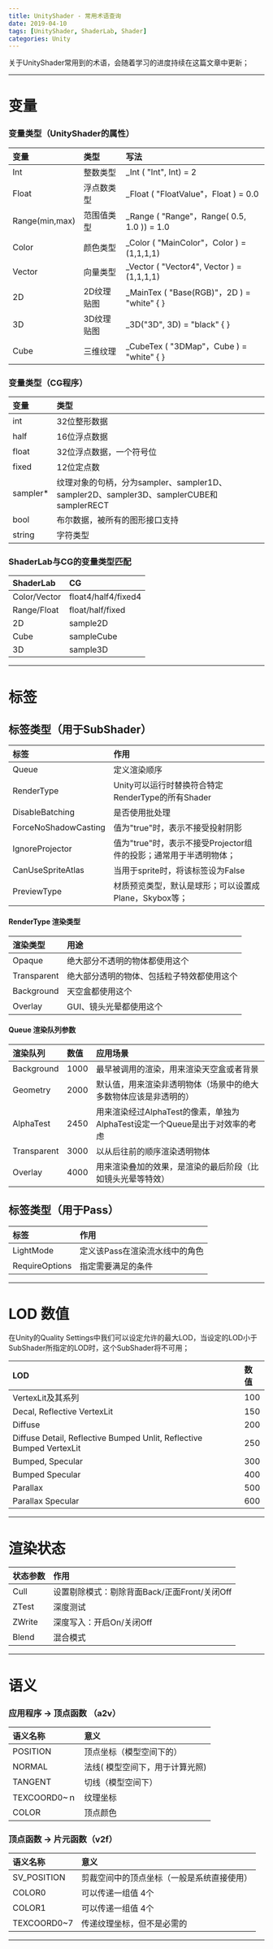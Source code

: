 ```yaml
---
title: UnityShader - 常用术语查询
date: 2019-04-10
tags: [UnityShader, ShaderLab, Shader]
categories: Unity
---
```


关于UnityShader常用到的术语，会随着学习的进度持续在这篇文章中更新；

---

# 变量
### 变量类型（UnityShader的属性）
| 变量  | 类型  | 写法  |
| :------------ | :------------ | :------------ |
| Int   |  整数类型 | \_Int ( "Int", Int) = 2  |
| Float   | 浮点数类型  | \_Float ( "FloatValue"，Float ) = 0.0  |
|  Range(min,max) |  范围值类型  | \_Range ( "Range"，Range( 0.5, 1.0 )) = 1.0  |
| Color  | 颜色类型  | \_Color ( "MainColor"，Color ) = (1,1,1,1)  |
| Vector  | 向量类型    | \_Vector ( "Vector4", Vector ) = (1,1,1,1)  |
|  2D  | 2D纹理贴图  | \_MainTex ( "Base(RGB)"，2D ) = "white" { }   |
| 3D     | 3D纹理贴图  | \_3D("3D", 3D) = "black" { }  |
| Cube   | 三维纹理  | \_CubeTex ( "3DMap"，Cube ) = "white" { }  |

### 变量类型（CG程序）
| 变量  | 类型  |
| :------------ | :------------ |
| int    | 32位整形数据  |
| half  | 16位浮点数据  |
| float  | 32位浮点数据，一个符号位  |
| fixed   | 12位定点数  |
| sampler\*  | 纹理对象的句柄，分为sampler、sampler1D、sampler2D、sampler3D、samplerCUBE和samplerRECT  |
| bool  | 布尔数据，被所有的图形接口支持 |
| string  | 字符类型  |

### ShaderLab与CG的变量类型匹配
| ShaderLab  | CG  |
| :------------ | :------------ |
| Color/Vector  |  float4/half4/fixed4 |
| Range/Float   | float/half/fixed  |
| 2D  | sample2D  |
| Cube  | sampleCube  |
| 3D  | sample3D  |

---
# 标签
## 标签类型（用于SubShader）
| 标签  | 作用  |
| :------------ | :------------ |
| Queue  | 定义渲染顺序  |
| RenderType   | Unity可以运行时替换符合特定RenderType的所有Shader  |
| DisableBatching   | 是否使用批处理  |
| ForceNoShadowCasting  | 值为"true"时，表示不接受投射阴影  |
| IgnoreProjector   | 值为"true"时，表示不接受Projector组件的投影；通常用于半透明物体；  |
| CanUseSpriteAtlas  | 当用于sprite时，将该标签设为False  |
| PreviewType  | 材质预览类型，默认是球形；可以设置成Plane，Skybox等；  |

#### RenderType 渲染类型
| 渲染类型  |  用途 |
| :------------ | :------------ |
|Opaque   | 绝大部分不透明的物体都使用这个  |
|  Transparent  | 绝大部分透明的物体、包括粒子特效都使用这个  |
| Background   | 天空盒都使用这个  |
| Overlay   | GUI、镜头光晕都使用这个  |

#### Queue 渲染队列参数
| 渲染队列  | 数值  | 应用场景  |
| :------------ | :------------ | :------------ |
| Background  | 1000  | 最早被调用的渲染，用来渲染天空盒或者背景  |
| Geometry   | 2000  | 默认值，用来渲染非透明物体（场景中的绝大多数物体应该是非透明的） |
| AlphaTest  | 2450  | 用来渲染经过AlphaTest的像素，单独为AlphaTest设定一个Queue是出于对效率的考虑  |
| Transparent  |  3000 | 以从后往前的顺序渲染透明物体  |
| Overlay  | 4000  |  用来渲染叠加的效果，是渲染的最后阶段（比如镜头光晕等特效） |

## 标签类型（用于Pass）
| 标签  |  作用 |
| :------------ | :------------ |
| LightMode  | 定义该Pass在渲染流水线中的角色  |
| RequireOptions  | 指定需要满足的条件  |

---

# LOD 数值
在Unity的Quality Settings中我们可以设定允许的最大LOD，当设定的LOD小于SubShader所指定的LOD时，这个SubShader将不可用；

| LOD  | 数值  |
| :------------ | :------------ |
| VertexLit及其系列 | 100  |
| Decal, Reflective VertexLit   | 150  |
| Diffuse | 200  |
| Diffuse Detail, Reflective Bumped Unlit, Reflective Bumped VertexLit   | 250  |
| Bumped, Specular     | 300  |
| Bumped Specular       |  400 |
| Parallax | 500  |
| Parallax Specular   | 600 |

---

# 渲染状态
| 状态参数 | 作用  |
| :------------ | :------------ |
| Cull  | 设置剔除模式：剔除背面Back/正面Front/关闭Off  |
| ZTest  | 深度测试  |
| ZWrite  | 深度写入：开启On/关闭Off |
|  Blend |  混合模式 |

---

# 语义

### 应用程序 -> 顶点函数 （a2v）
| 语义名称  | 意义  |
| :------------ | :------------ |
| POSITION | 顶点坐标（模型空间下的）  |
| NORMAL  | 法线( 模型空间下，用于计算光照)  |
|  TANGENT |  切线（模型空间下） |
|  TEXCOORD0~ｎ | 纹理坐标  |
| COLOR  |  顶点颜色 |

### 顶点函数 -> 片元函数（v2f）
| 语义名称  | 意义  |
| :------------ | :------------ |
| SV_POSITION | 剪裁空间中的顶点坐标（一般是系统直接使用）  |
| COLOR0  | 可以传递一组值 4个  |
|  COLOR1 | 可以传递一组值 4个 |
|  TEXCOORD0~7  | 传递纹理坐标，但不是必需的  |

---